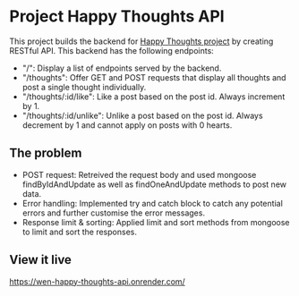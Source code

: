 # Project Happy Thoughts API

This project builds the backend for [Happy Thoughts project](https://github.com/wwenzz/project-happy-thoughts-vite) by creating RESTful API. This backend has the following endpoints:

- "/": Display a list of endpoints served by the backend.
- "/thoughts": Offer GET and POST requests that display all thoughts and post a single thought individually.
- "/thoughts/:id/like": Like a post based on the post id. Always increment by 1.
- "/thoughts/:id/unlike": Unlike a post based on the post id. Always decrement by 1 and cannot apply on posts with 0 hearts.

## The problem

- POST request: Retreived the request body and used mongoose findByIdAndUpdate as well as findOneAndUpdate methods to post new data.
- Error handling: Implemented try and catch block to catch any potential errors and further customise the error messages.
- Response limit & sorting: Applied limit and sort methods from mongoose to limit and sort the responses.

## View it live

https://wen-happy-thoughts-api.onrender.com/
